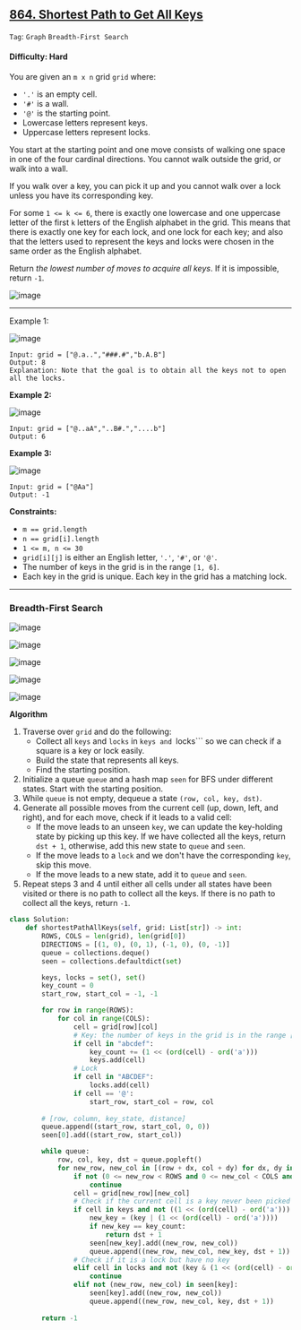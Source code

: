 ## [864. Shortest Path to Get All Keys](https://leetcode.com/problems/shortest-path-to-get-all-keys)

```Tag```: ```Graph``` ```Breadth-First Search```

#### Difficulty: Hard

You are given an ```m x n``` grid ```grid``` where:

- ```'.'``` is an empty cell.
- ```'#'``` is a wall.
- ```'@'``` is the starting point.
- Lowercase letters represent keys.
- Uppercase letters represent locks.

You start at the starting point and one move consists of walking one space in one of the four cardinal directions. You cannot walk outside the grid, or walk into a wall.

If you walk over a key, you can pick it up and you cannot walk over a lock unless you have its corresponding key.

For some ```1 <= k <= 6```, there is exactly one lowercase and one uppercase letter of the first ```k``` letters of the English alphabet in the grid. This means that there is exactly one key for each lock, and one lock for each key; and also that the letters used to represent the keys and locks were chosen in the same order as the English alphabet.

Return _the lowest number of moves to acquire all keys_. If it is impossible, return ```-1```.

![image](https://github.com/quananhle/Python/assets/35042430/09c2dc95-b874-4a8f-bc9c-01fd83b0ce0c)

---

Example 1:

![image](https://assets.leetcode.com/uploads/2021/07/23/lc-keys2.jpg)
```
Input: grid = ["@.a..","###.#","b.A.B"]
Output: 8
Explanation: Note that the goal is to obtain all the keys not to open all the locks.
```

__Example 2:__

![image](https://assets.leetcode.com/uploads/2021/07/23/lc-key2.jpg)
```
Input: grid = ["@..aA","..B#.","....b"]
Output: 6
```

__Example 3:__

![image](https://assets.leetcode.com/uploads/2021/07/23/lc-keys3.jpg)
```
Input: grid = ["@Aa"]
Output: -1
```

__Constraints:__

- ```m == grid.length```
- ```n == grid[i].length```
- ```1 <= m, n <= 30```
- ```grid[i][j]``` is either an English letter, ```'.'```, ```'#'```, or ```'@'```.
- The number of keys in the grid is in the range ```[1, 6]```.
- Each key in the grid is unique.
Each key in the grid has a matching lock.

---

### Breadth-First Search

![image](https://leetcode.com/problems/shortest-path-to-get-all-keys/Figures/864/1.png)

![image](https://leetcode.com/problems/shortest-path-to-get-all-keys/Figures/864/2.png)

![image](https://leetcode.com/problems/shortest-path-to-get-all-keys/Figures/864/3.png)

![image](https://leetcode.com/problems/shortest-path-to-get-all-keys/Figures/864/4.png)

![image](https://leetcode.com/problems/shortest-path-to-get-all-keys/Figures/864/5.png)

__Algorithm__

1. Traverse over ```grid``` and do the following:
    - Collect all ```keys``` and ```locks``` in ```keys and ```locks``` so we can check if a square is a key or lock easily.
    - Build the state that represents all keys.
    - Find the starting position.
2. Initialize a queue ```queue``` and a hash map ```seen``` for BFS under different states. Start with the starting position.
3. While ```queue``` is not empty, dequeue a state ```(row, col, key, dst)```.
4. Generate all possible moves from the current cell (up, down, left, and right), and for each move, check if it leads to a valid cell:
    - If the move leads to an unseen ```key```, we can update the key-holding state by picking up this key. If we have collected all the keys, return ```dst + 1```, otherwise, add this new state to ```queue``` and ```seen```.
    - If the move leads to a ```lock``` and we don't have the corresponding ```key```, skip this move.
    - If the move leads to a new state, add it to ```queue``` and ```seen```.
5. Repeat steps 3 and 4 until either all cells under all states have been visited or there is no path to collect all the keys. If there is no path to collect all the keys, return ```-1```.

```Python
class Solution:
    def shortestPathAllKeys(self, grid: List[str]) -> int:
        ROWS, COLS = len(grid), len(grid[0])
        DIRECTIONS = [(1, 0), (0, 1), (-1, 0), (0, -1)]
        queue = collections.deque()
        seen = collections.defaultdict(set)

        keys, locks = set(), set()
        key_count = 0
        start_row, start_col = -1, -1

        for row in range(ROWS):
            for col in range(COLS):
                cell = grid[row][col]
                # Key: the number of keys in the grid is in the range [1, 6]
                if cell in "abcdef":
                    key_count += (1 << (ord(cell) - ord('a')))
                    keys.add(cell)
                # Lock
                if cell in "ABCDEF":
                    locks.add(cell)
                if cell == '@':
                    start_row, start_col = row, col
        
        # [row, column, key_state, distance]
        queue.append((start_row, start_col, 0, 0))
        seen[0].add((start_row, start_col))

        while queue:
            row, col, key, dst = queue.popleft()
            for new_row, new_col in [(row + dx, col + dy) for dx, dy in DIRECTIONS]:
                if not (0 <= new_row < ROWS and 0 <= new_col < COLS and grid[new_row][new_col] != '#'):
                    continue
                cell = grid[new_row][new_col]
                # Check if the current cell is a key never been picked up
                if cell in keys and not ((1 << (ord(cell) - ord('a'))) & key):
                    new_key = (key | (1 << (ord(cell) - ord('a'))))
                    if new_key == key_count:
                        return dst + 1
                    seen[new_key].add((new_row, new_col))
                    queue.append((new_row, new_col, new_key, dst + 1))
                # Check if it is a lock but have no key
                elif cell in locks and not (key & (1 << (ord(cell) - ord('A')))):
                    continue
                elif not (new_row, new_col) in seen[key]:
                    seen[key].add((new_row, new_col))
                    queue.append((new_row, new_col, key, dst + 1))
        
        return -1
```
